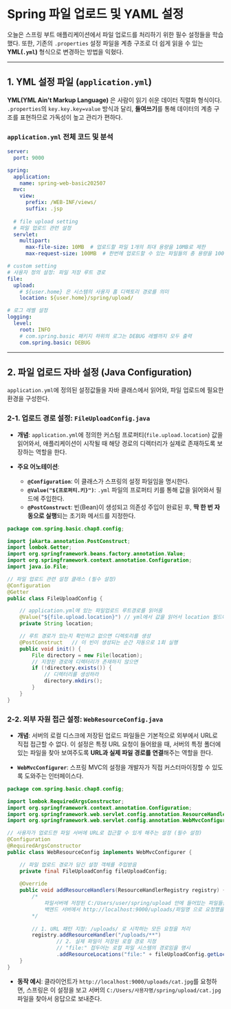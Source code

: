 # **Spring 파일 업로드 및 YAML 설정**

오늘은 스프링 부트 애플리케이션에서 파일 업로드를 처리하기 위한 필수 설정들을 학습했다.
또한, 기존의 `.properties` 설정 파일을 계층 구조로 더 쉽게 읽을 수 있는 **YML(`.yml`)** 형식으로 변경하는 방법을 익혔다.

-----

## **1. YML 설정 파일 (`application.yml`)**

**YML(YML Ain't Markup Language)** 은 사람이 읽기 쉬운 데이터 직렬화 형식이다. `.properties`의 `key.key.key=value` 방식과 달리, **들여쓰기**를 통해 데이터의 계층 구조를 표현하므로 가독성이 높고 관리가 편하다.

### **`application.yml` 전체 코드 및 분석**

```yaml
server:
  port: 9000

spring:
  application:
    name: spring-web-basic202507
  mvc:
    view:
      prefix: /WEB-INF/views/
      suffix: .jsp
      
  # file upload setting
  # 파일 업로드 관련 설정
  servlet:
    multipart:
      max-file-size: 10MB  # 업로드할 파일 1개의 최대 용량을 10MB로 제한
      max-request-size: 100MB  # 한번에 업로드할 수 있는 파일들의 총 용량을 100MB로 제한

# custom setting
# 사용자 정의 설정: 파일 저장 루트 경로
file:
  upload:
    # ${user.home} 은 시스템의 사용자 홈 디렉토리 경로를 의미
    location: ${user.home}/spring/upload/

# 로그 레벨 설정
logging:
  level:
    root: INFO
    # com.spring.basic 패키지 하위의 로그는 DEBUG 레벨까지 모두 출력
    com.spring.basic: DEBUG
```

-----

## **2. 파일 업로드 자바 설정 (Java Configuration)**

`application.yml`에 정의된 설정값들을 자바 클래스에서 읽어와, 파일 업로드에 필요한 환경을 구성한다.

### **2-1. 업로드 경로 설정: `FileUploadConfig.java`**

* **개념**: `application.yml`에 정의한 커스텀 프로퍼티(`file.upload.location`) 값을 읽어와서, 애플리케이션이 시작될 때 해당 경로의 디렉터리가 실제로 존재하도록 보장하는 역할을 한다.

* **주요 어노테이션**:

    * **`@Configuration`**: 이 클래스가 스프링의 설정 파일임을 명시한다.
    * **`@Value("${프로퍼티.키}")`**: `.yml` 파일의 프로퍼티 키를 통해 값을 읽어와서 필드에 주입한다.
    * **`@PostConstruct`**: 빈(Bean)이 생성되고 의존성 주입이 완료된 후, **딱 한 번 자동으로 실행**되는 초기화 메서드를 지정한다.

<!-- end list -->

```java
package com.spring.basic.chap8.config;

import jakarta.annotation.PostConstruct;
import lombok.Getter;
import org.springframework.beans.factory.annotation.Value;
import org.springframework.context.annotation.Configuration;
import java.io.File;

// 파일 업로드 관련 설정 클래스 (필수 설정)
@Configuration
@Getter
public class FileUploadConfig {

    // application.yml에 있는 파일업로드 루트경로를 읽어옴
    @Value("${file.upload.location}") // yml에서 값을 읽어서 location 필드에 주입
    private String location;

    // 루트 경로가 있는지 확인하고 없으면 디렉토리를 생성
    @PostConstruct   // 이 빈이 생성되는 순간 자동으로 1회 실행
    public void init() {
        File directory = new File(location);
        // 지정된 경로에 디렉터리가 존재하지 않으면
        if (!directory.exists()) {
            // 디렉터리를 생성하라
            directory.mkdirs();
        }
    }
}
```

### **2-2. 외부 자원 접근 설정: `WebResourceConfig.java`**

* **개념**: 서버의 로컬 디스크에 저장된 업로드 파일들은 기본적으로 외부에서 URL로 직접 접근할 수 없다. 이 설정은 특정 URL 요청이 들어왔을 때, 서버의 특정 폴더에 있는 파일을 찾아 보여주도록 **URL과 실제 파일 경로를 연결**해주는 역할을 한다.

* **`WebMvcConfigurer`**: 스프링 MVC의 설정을 개발자가 직접 커스터마이징할 수 있도록 도와주는 인터페이스다.

<!-- end list -->

```java
package com.spring.basic.chap8.config;

import lombok.RequiredArgsConstructor;
import org.springframework.context.annotation.Configuration;
import org.springframework.web.servlet.config.annotation.ResourceHandlerRegistry;
import org.springframework.web.servlet.config.annotation.WebMvcConfigurer;

// 사용자가 업로드한 파일 서버에 URL로 접근할 수 있게 해주는 설정 (필수 설정)
@Configuration
@RequiredArgsConstructor
public class WebResourceConfig implements WebMvcConfigurer {

    // 파일 업로드 경로가 담긴 설정 객체를 주입받음
    private final FileUploadConfig fileUploadConfig;
    
    @Override
    public void addResourceHandlers(ResourceHandlerRegistry registry) {
        /*
            파일서버에 저장된 C:/Users/user/spring/upload 안에 들어있는 파일들을
            백엔드 서버에서 http://localhost:9000/uploads/파일명 으로 요청했을 때 꺼내주겠다.
        */
        
        // 1. URL 패턴 지정: /uploads/ 로 시작하는 모든 요청을 처리
        registry.addResourceHandler("/uploads/**")
                // 2. 실제 파일이 저장된 로컬 경로 지정
                // "file:" 접두어는 로컬 파일 시스템의 경로임을 명시
                .addResourceLocations("file:" + fileUploadConfig.getLocation());
    }
}
```

* **동작 예시**: 클라이언트가 `http://localhost:9000/uploads/cat.jpg`를 요청하면, 스프링은 이 설정을 보고 서버의 `C:/Users/사용자명/spring/upload/cat.jpg` 파일을 찾아서 응답으로 보내준다.